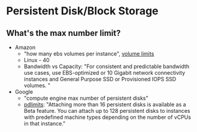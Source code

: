 # Persistent Disk/Block Storage

## What's the max number limit? 
* Amazon
  * "how many ebs volumes per instance", [volume limits](http://docs.aws.amazon.com/AWSEC2/latest/UserGuide/volume_limits.html)
  * Linux - 40
  * Bandwidth vs Capacity: "For consistent and predictable bandwidth use cases, use EBS-optimized or 10 Gigabit network connectivity instances and General Purpose SSD or Provisioned IOPS SSD volumes. "
* Google
  * "compute engine max number of persistent disks"
  * [pdlimits](https://cloud.google.com/compute/docs/disks/#pdlimits): "Attaching more than 16 persistent disks is available as a Beta feature. You can attach up to 128 persistent disks to instances with predefined machine types depending on the number of vCPUs in that instance."
